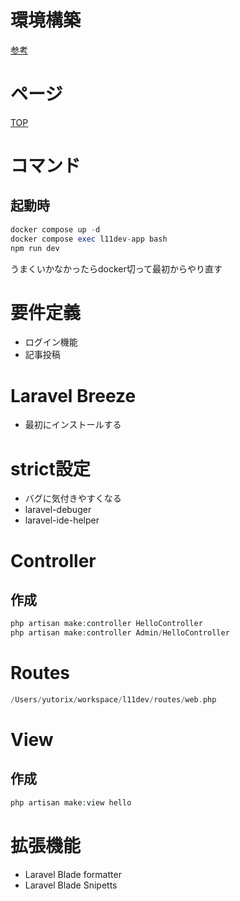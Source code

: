 # 環境構築
[参考](https://qiita.com/hitotch/items/2e816bc1423d00562dc2)  

# ページ
[TOP](http://localhost)  

# コマンド
## 起動時
```php
docker compose up -d  
docker compose exec l11dev-app bash  
npm run dev  
```
うまくいかなかったらdocker切って最初からやり直す  

# 要件定義
- ログイン機能
- 記事投稿

# Laravel Breeze
- 最初にインストールする

# strict設定
- バグに気付きやすくなる
- laravel-debuger
- laravel-ide-helper

# Controller
## 作成
```php
php artisan make:controller HelloController
php artisan make:controller Admin/HelloController
```

# Routes
```php
/Users/yutorix/workspace/l11dev/routes/web.php
```

# View
## 作成
```php
php artisan make:view hello
```

# 拡張機能
- Laravel Blade formatter
- Laravel Blade Snipetts